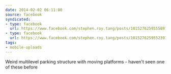 ```yaml
---
date: 2014-02-02 06:11:00
source: facebook
syndicated:
- type: facebook
  url: https://www.facebook.com/stephen.roy.tang/posts/10152762595558912:0
- type: facebook
  url: https://www.facebook.com/stephen.roy.tang/posts/10152762595523912
tags:
- mobile-uploads
---
```


Weird multilevel parking structure with moving platforms - haven't seen one of these before